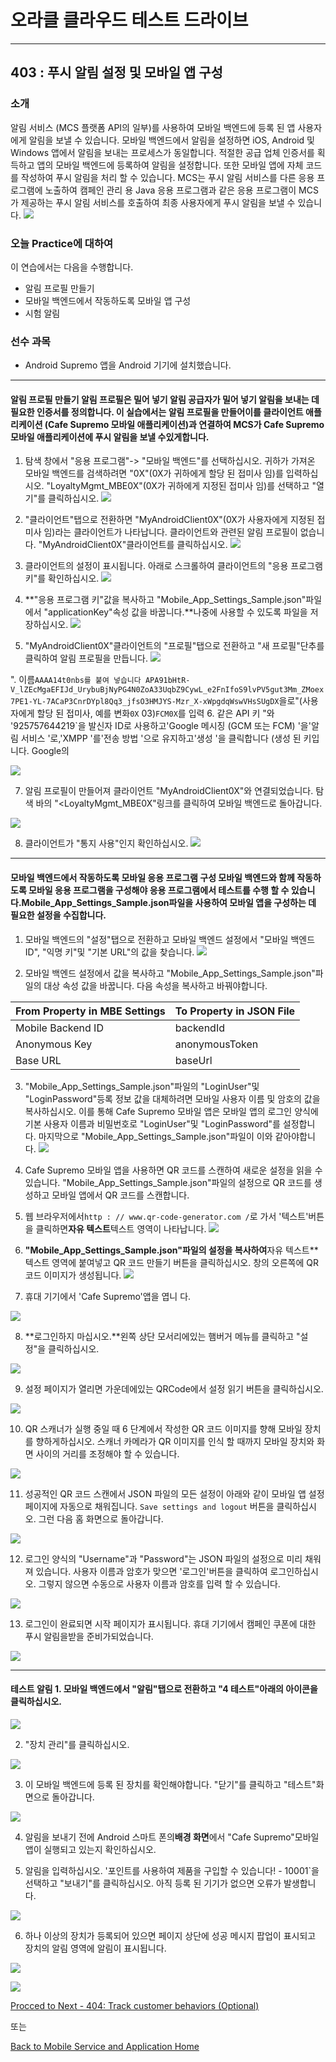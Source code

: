 # 오라클 클라우드 테스트 드라이브 #
-----
## 403 : 푸시 알림 설정 및 모바일 앱 구성 ##


### 소개 ###
알림 서비스 (MCS 플랫폼 API의 일부)를 사용하여 모바일 백엔드에 등록 된 앱 사용자에게 알림을 보낼 수 있습니다. 모바일 백엔드에서 알림을 설정하면 iOS, Android 및 Windows 앱에서 알림을 보내는 프로세스가 동일합니다. 적절한 공급 업체 인증서를 획득하고 앱의 모바일 백엔드에 등록하여 알림을 설정합니다. 또한 모바일 앱에 자체 코드를 작성하여 푸시 알림을 처리 할 수 ​​있습니다. MCS는 푸시 알림 서비스를 다른 응용 프로그램에 노출하여 캠페인 관리 용 Java 응용 프로그램과 같은 응용 프로그램이 MCS가 제공하는 푸시 알림 서비스를 호출하여 최종 사용자에게 푸시 알림을 보낼 수 있습니다. 
![](../common/images/mobile/mcsgs_dt_006_notifications.png)


### 오늘 Practice에 대하여 ###
이 연습에서는 다음을 수행합니다. 
- 알림 프로필 만들기 
- 모바일 백엔드에서 작동하도록 모바일 앱 구성 
- 시험 알림 

### 선수 과목 ###

- Android Supremo 앱을 Android 기기에 설치했습니다. 

----
#### 알림 프로필 만들기 알림 프로필은 밀어 넣기 알림 공급자가 밀어 넣기 알림을 보내는 데 필요한 인증서를 정의합니다. 이 실습에서는 알림 프로필을 만들어이를 클라이언트 애플리케이션 (Cafe Supremo 모바일 애플리케이션)과 연결하여 MCS가 Cafe Supremo 모바일 애플리케이션에 푸시 알림을 보낼 수있게합니다. 

1. 탐색 창에서 &quot;응용 프로그램&quot;-> &quot;모바일 백엔드&quot;를 선택하십시오. 귀하가 가져온 모바일 백엔드를 검색하려면 &quot;0X&quot;(0X가 귀하에게 할당 된 접미사 임)를 입력하십시오. &quot;LoyaltyMgmt_MBE0X&quot;(0X가 귀하에게 지정된 접미사 임)를 선택하고 &quot;열기&quot;를 클릭하십시오. 
![](../common/images/mobile/403-Navigate_To_MBE.png)


2. &quot;클라이언트&quot;탭으로 전환하면 &quot;MyAndroidClient0X&quot;(0X가 사용자에게 지정된 접미사 임)라는 클라이언트가 나타납니다. 클라이언트와 관련된 알림 프로필이 없습니다. &quot;MyAndroidClient0X&quot;클라이언트를 클릭하십시오. 
![](../common/images/mobile/403-Select_Client.png)


3. 클라이언트의 설정이 표시됩니다. 아래로 스크롤하여 클라이언트의 &quot;응용 프로그램 키&quot;를 확인하십시오. 
![](../common/images/mobile/403-Client_Settings.png)


4. **&quot;응용 프로그램 키&quot;값을 복사하고 &quot;Mobile_App_Settings_Sample.json&quot;파일에서 &quot;applicationKey&quot;속성 값을 바꿉니다.**나중에 사용할 수 있도록 파일을 저장하십시오. 
![](../common/images/mobile/403-Copy_ApplicationKey_To_Json.png)


5. &quot;MyAndroidClient0X&quot;클라이언트의 &quot;프로필&quot;탭으로 전환하고 &quot;새 프로필&quot;단추를 클릭하여 알림 프로필을 만듭니다. 
![](../common/images/mobile/403-Begin_New_Profile.png)


&quot;. 이름`AAAA14t0nbs를 붙여 넣습니다 APA91bHtR-V_lZEcMgaEFIJd_UrybuBjNyPG4N0ZoA33UqbZ9CywL_e2FnIfoS9lvPV5gut3Mm_ZMoex7PE1-YL-7ACaP3CnrDYpl8Qq3_jfsO3HMJYS-Mzr_X-xWpgdqWswVHsSUgDX`을로&quot;(사용자에게 할당 된 접미사, 예를 변화`0X` 03)`FCM0X`를 입력 6. 같은 API 키 &quot;와 &#39;925757644219`을 발신자 ID로 사용하고&#39;Google 메시징 (GCM 또는 FCM) &#39;을&#39;알림 서비스 &#39;로,&#39;XMPP &#39;를&#39;전송 방법 &#39;으로 유지하고&#39;생성 &#39;을 클릭합니다 (생성 된 키입니다. Google의 

![](../common/images/mobile/403-Create_New_Profile.png) 

7. 알림 프로필이 만들어져 클라이언트 &quot;MyAndroidClient0X&quot;와 연결되었습니다. 탐색 바의 &quot;&lt;LoyaltyMgmt_MBE0X&quot;링크를 클릭하여 모바일 백엔드로 돌아갑니다. 

![](../common/images/mobile/403-Profile_Navigate_Back.png)


8. 클라이언트가 &quot;통지 사용&quot;인지 확인하십시오. 
![](../common/images/mobile/403-Client_Notification_Enabled.png)




---
#### 모바일 백엔드에서 작동하도록 모바일 응용 프로그램 구성 모바일 백엔드와 함께 작동하도록 모바일 응용 프로그램을 구성해야 응용 프로그램에서 테스트를 수행 할 수 있습니다.**Mobile_App_Settings_Sample.json**파일을 사용하여 모바일 앱을 구성하는 데 필요한 설정을 수집합니다. 

1. 모바일 백엔드의 &quot;설정&quot;탭으로 전환하고 모바일 백엔드 설정에서 &quot;모바일 백엔드 ID&quot;, &quot;익명 키&quot;및 &quot;기본 URL&quot;의 값을 찾습니다. 
![](../common/images/mobile/403-MBE_Settings.png)


2. 모바일 백엔드 설정에서 값을 복사하고 &quot;Mobile_App_Settings_Sample.json&quot;파일의 대상 속성 값을 바꿉니다. 다음 속성을 복사하고 바꿔야합니다. 

| From Property in MBE Settings | To Property in JSON File |
|-------------------------------|--------------------------|
| Mobile Backend ID             | backendId                |
| Anonymous Key                 | anonymousToken           |
| Base URL                      | baseUrl                  |


3. &quot;Mobile_App_Settings_Sample.json&quot;파일의 &quot;LoginUser&quot;및 &quot;LoginPassword&quot;등록 정보 값을 대체하려면 모바일 사용자 이름 및 암호의 값을 복사하십시오. 이를 통해 Cafe Supremo 모바일 앱은 모바일 앱의 로그인 양식에 기본 사용자 이름과 비밀번호로 &quot;LoginUser&quot;및 &quot;LoginPassword&quot;를 설정합니다. 마지막으로 &quot;Mobile_App_Settings_Sample.json&quot;파일이 이와 같아야합니다. 
![](../common/images/mobile/403-Final_JSON.png)


4. Cafe Supremo 모바일 앱을 사용하면 QR 코드를 스캔하여 새로운 설정을 읽을 수 있습니다. &quot;Mobile_App_Settings_Sample.json&quot;파일의 설정으로 QR 코드를 생성하고 모바일 앱에서 QR 코드를 스캔합니다. 

5. 웹 브라우저에서`http : // www.qr-code-generator.com /`로 가서 &#39;텍스트&#39;버튼을 클릭하면**자유 텍스트**텍스트 영역이 나타납니다. 
![](../common/images/mobile/01.qr.site.png)


6. **&quot;Mobile_App_Settings_Sample.json&quot;파일의 설정을 복사하여**자유 텍스트**텍스트 영역에 붙여넣고 QR 코드 만들기 버튼을 클릭하십시오. 창의 오른쪽에 QR 코드 이미지가 생성됩니다. 
![](../common/images/mobile/02.qr.result.png)


7. 휴대 기기에서 &#39;Cafe Supremo&#39;앱을 엽니 다. 

![](../common/images/mobile/03.mobile.app.png) 

8. **로그인하지 마십시오.**왼쪽 상단 모서리에있는 햄버거 메뉴를 클릭하고 &quot;설정&quot;을 클릭하십시오. 

![](../common/images/mobile/05.mobile.settings.png) 

9. 설정 페이지가 열리면 가운데에있는 QRCode에서 설정 읽기 버튼을 클릭하십시오. 

![](../common/images/mobile/06.mobile.qr.png) 

10. QR 스캐너가 실행 중일 때 6 단계에서 작성한 QR 코드 이미지를 향해 모바일 장치를 향하게하십시오. 스캐너 카메라가 QR 이미지를 인식 할 때까지 모바일 장치와 화면 사이의 거리를 조정해야 할 수 있습니다. 

![](../common/images/mobile/07.mobile.cam.png) 

11. 성공적인 QR 코드 스캔에서 JSON 파일의 모든 설정이 아래와 같이 모바일 앱 설정 페이지에 자동으로 채워집니다. `Save settings and logout` 버튼을 클릭하십시오. 그런 다음 홈 화면으로 돌아갑니다. 

![](../common/images/mobile/08.mobile.qr.result.png) 

12. 로그인 양식의 &quot;Username&quot;과 &quot;Password&quot;는 JSON 파일의 설정으로 미리 채워져 있습니다. 사용자 이름과 암호가 맞으면 &#39;로그인&#39;버튼을 클릭하여 로그인하십시오. 그렇지 않으면 수동으로 사용자 이름과 암호를 입력 할 수 있습니다. 

![](../common/images/mobile/09.mobile.login.png) 

13. 로그인이 완료되면 시작 페이지가 표시됩니다. 휴대 기기에서 캠페인 쿠폰에 대한 푸시 알림을받을 준비가되었습니다. 

![](../common/images/mobile/10.mobile.welcome.png) 

---
#### 테스트 알림 1. 모바일 백엔드에서 &quot;알림&quot;탭으로 전환하고 &quot;4 테스트&quot;아래의 아이콘을 클릭하십시오. 

![](../common/images/mobile/403-Navigate_To_Notification.png) 

2. &quot;장치 관리&quot;를 클릭하십시오. 

![](../common/images/mobile/403-Test_Manage_Devices.png) 

3. 이 모바일 백엔드에 등록 된 장치를 확인해야합니다. &quot;닫기&quot;를 클릭하고 &quot;테스트&quot;화면으로 돌아갑니다. 

![](../common/images/mobile/403-Manage_Devices.png) 

4. 알림을 보내기 전에 Android 스마트 폰의**배경 화면**에서 &quot;Cafe Supremo&quot;모바일 앱이 실행되고 있는지 확인하십시오. 

5. 알림을 입력하십시오. &#39;포인트를 사용하여 제품을 구입할 수 있습니다! - 10001`을 선택하고 &quot;보내기&quot;를 클릭하십시오. 아직 등록 된 기기가 없으면 오류가 발생합니다. 

![](../common/images/mobile/403-Notification_Test_Screen.png) 

6. 하나 이상의 장치가 등록되어 있으면 페이지 상단에 성공 메시지 팝업이 표시되고 장치의 알림 영역에 알림이 표시됩니다. 

![](../common/images/mobile/403-Notification_Sent.png) 

![](../common/images/mobile/401-MobileApp_Notification_Result.png) 

[Procced to Next - 404: Track customer behaviors (Optional)](404-MobileLab.md) 

또는 

[Back to Mobile Service and Application Home](README.md) 

